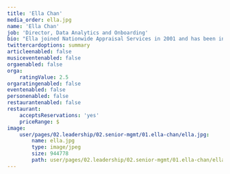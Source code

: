 ```yaml
---
title: 'Ella Chan'
media_order: ella.jpg
name: 'Ella Chan'
job: 'Director, Data Analytics and Onboarding'
bio: "Ella joined Nationwide Appraisal Services in 2001 and has been instrumental in evolving the company’s product line to build what is now The Nationwide Group (TNG).\r\n  \r\nElla worked in a multitude of functions at TNG before moving to her current role as Director of Product Development, where she is responsible for product strategy and execution. Ella works closely with major clients, partners, and internal teams to define product features and requirements.\r\n  \r\nShe remains heavily involved in the overall success of TNG’s current product offerings and spearheads the research and design efforts for new products and any enhancements to existing products across all business lines. Ella leads an agile team of product managers, business analysts and Technical Level 2 support specialists.\r\n  \r\nElla holds Project Management Professional (PMP) and Certified Scrum Product Owner (CSPO) professional designations."
twittercardoptions: summary
articleenabled: false
musiceventenabled: false
orgaenabled: false
orga:
    ratingValue: 2.5
orgaratingenabled: false
eventenabled: false
personenabled: false
restaurantenabled: false
restaurant:
    acceptsReservations: 'yes'
    priceRange: $
image:
    user/pages/02.leadership/02.senior-mgmt/01.ella-chan/ella.jpg:
        name: ella.jpg
        type: image/jpeg
        size: 944778
        path: user/pages/02.leadership/02.senior-mgmt/01.ella-chan/ella.jpg
---
```



